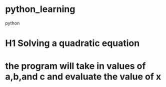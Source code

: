 # python_learning
python
# H1 Solving a quadratic equation 
# the program will take in values of a,b,and c and evaluate the value of x
